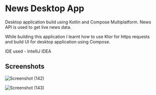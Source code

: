 # News Desktop App

Desktop application build using Kotlin and Compose Multiplatform. 
News API is used to get live news data.

While building this application I learnt how to use Ktor for https requests and build UI for desktop application using Compose.

IDE used - IntelliJ IDEA 

## Screenshots

![Screenshot (142)](https://github.com/shubhampandey45/News_Dekstop_App/assets/105074712/1ab013d5-b7bf-45ad-a7ff-b3f8f8703efb)

![Screenshot (143)](https://github.com/shubhampandey45/News_Dekstop_App/assets/105074712/d1ad33cc-9d04-43d7-9474-ce230664cd37)
